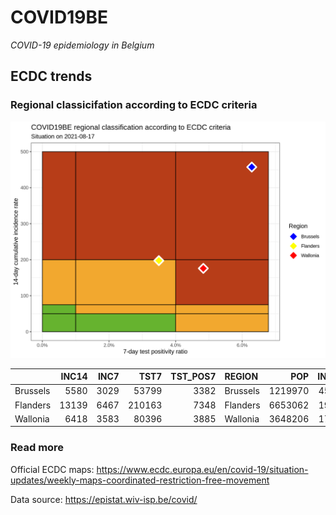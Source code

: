 
# COVID19BE

*COVID-19 epidemiology in Belgium*

## ECDC trends

### Regional classicifation according to ECDC criteria

![](COVID9BE-ecdc-trend.png)

|          | INC14 | INC7 |   TST7 | TST\_POS7 | REGION   |     POP | INC14\_RT |       PR7 |
| :------- | ----: | ---: | -----: | --------: | :------- | ------: | --------: | --------: |
| Brussels |  5580 | 3029 |  53799 |      3382 | Brussels | 1219970 |  457.3883 | 0.0628636 |
| Flanders | 13139 | 6467 | 210163 |      7348 | Flanders | 6653062 |  197.4880 | 0.0349633 |
| Wallonia |  6418 | 3583 |  80396 |      3885 | Wallonia | 3648206 |  175.9221 | 0.0483233 |

### Read more

Official ECDC maps:
<https://www.ecdc.europa.eu/en/covid-19/situation-updates/weekly-maps-coordinated-restriction-free-movement>

Data source: <https://epistat.wiv-isp.be/covid/>
